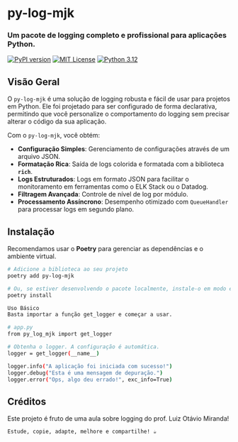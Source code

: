 # py-log-mjk

### **Um pacote de logging completo e profissional para aplicações Python.**

[![PyPI version](https://badge.fury.io/py/py-log-mjk.svg)](https://badge.fury.io/py/py-log-mjk)
[![MIT License](https://img.shields.io/badge/License-MIT-green.svg)](https://choosealicense.com/licenses/mit/)
[![Python 3.12](https://img.shields.io/badge/Python-3.12-blue.svg)](https://www.python.org/downloads/release/python-3120/)

## **Visão Geral**

O `py-log-mjk` é uma solução de logging robusta e fácil de usar para projetos em Python. Ele foi projetado para ser configurado de forma declarativa, permitindo que você personalize o comportamento do logging sem precisar alterar o código da sua aplicação.

Com o `py-log-mjk`, você obtém:

- **Configuração Simples**: Gerenciamento de configurações através de um arquivo JSON.
- **Formatação Rica**: Saída de logs colorida e formatada com a biblioteca **`rich`**.
- **Logs Estruturados**: Logs em formato JSON para facilitar o monitoramento em ferramentas como o ELK Stack ou o Datadog.
- **Filtragem Avançada**: Controle de nível de log por módulo.
- **Processamento Assíncrono**: Desempenho otimizado com `QueueHandler` para processar logs em segundo plano.

## **Instalação**

Recomendamos usar o **Poetry** para gerenciar as dependências e o ambiente virtual.

```bash
# Adicione a biblioteca ao seu projeto
poetry add py-log-mjk

# Ou, se estiver desenvolvendo o pacote localmente, instale-o em modo editável
poetry install

Uso Básico
Basta importar a função get_logger e começar a usar.

# app.py
from py_log_mjk import get_logger

# Obtenha o logger. A configuração é automática.
logger = get_logger(__name__)

logger.info("A aplicação foi iniciada com sucesso!")
logger.debug("Esta é uma mensagem de depuração.")
logger.error("Ops, algo deu errado!", exc_info=True)

```

## **Créditos**
Este projeto é fruto de uma aula sobre logging do prof. Luiz Otávio Miranda!

```bash
Estude, copie, adapte, melhore e compartilhe! ☕

```